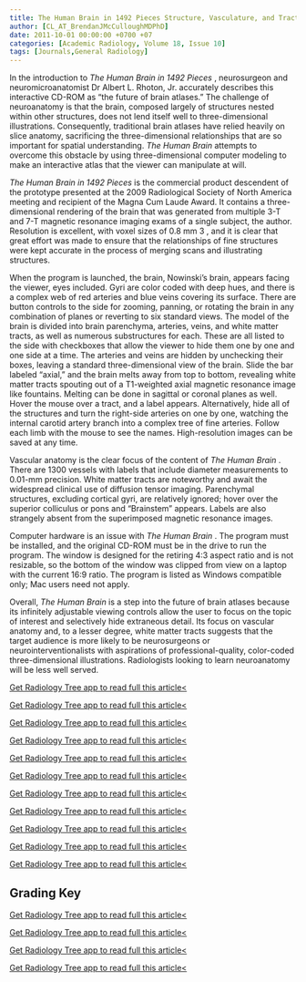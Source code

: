 ```yaml
---
title: The Human Brain in 1492 Pieces Structure, Vasculature, and Tracts
author: [CL_AT_BrendanJMcCulloughMDPhD]
date: 2011-10-01 00:00:00 +0700 +07
categories: [Academic Radiology, Volume 18, Issue 10]
tags: [Journals,General Radiology]
---
```

In the introduction to _The Human Brain in 1492 Pieces_ , neurosurgeon and neuromicroanatomist Dr Albert L. Rhoton, Jr. accurately describes this interactive CD-ROM as “the future of brain atlases.” The challenge of neuroanatomy is that the brain, composed largely of structures nested within other structures, does not lend itself well to three-dimensional illustrations. Consequently, traditional brain atlases have relied heavily on slice anatomy, sacrificing the three-dimensional relationships that are so important for spatial understanding. _The Human Brain_ attempts to overcome this obstacle by using three-dimensional computer modeling to make an interactive atlas that the viewer can manipulate at will.

_The Human Brain in 1492 Pieces_ is the commercial product descendent of the prototype presented at the 2009 Radiological Society of North America meeting and recipient of the Magna Cum Laude Award. It contains a three-dimensional rendering of the brain that was generated from multiple 3-T and 7-T magnetic resonance imaging exams of a single subject, the author. Resolution is excellent, with voxel sizes of 0.8 mm  3 , and it is clear that great effort was made to ensure that the relationships of fine structures were kept accurate in the process of merging scans and illustrating structures.

When the program is launched, the brain, Nowinski’s brain, appears facing the viewer, eyes included. Gyri are color coded with deep hues, and there is a complex web of red arteries and blue veins covering its surface. There are button controls to the side for zooming, panning, or rotating the brain in any combination of planes or reverting to six standard views. The model of the brain is divided into brain parenchyma, arteries, veins, and white matter tracts, as well as numerous substructures for each. These are all listed to the side with checkboxes that allow the viewer to hide them one by one and one side at a time. The arteries and veins are hidden by unchecking their boxes, leaving a standard three-dimensional view of the brain. Slide the bar labeled “axial,” and the brain melts away from top to bottom, revealing white matter tracts spouting out of a T1-weighted axial magnetic resonance image like fountains. Melting can be done in sagittal or coronal planes as well. Hover the mouse over a tract, and a label appears. Alternatively, hide all of the structures and turn the right-side arteries on one by one, watching the internal carotid artery branch into a complex tree of fine arteries. Follow each limb with the mouse to see the names. High-resolution images can be saved at any time.

Vascular anatomy is the clear focus of the content of _The Human Brain_ . There are 1300 vessels with labels that include diameter measurements to 0.01-mm precision. White matter tracts are noteworthy and await the widespread clinical use of diffusion tensor imaging. Parenchymal structures, excluding cortical gyri, are relatively ignored; hover over the superior colliculus or pons and “Brainstem” appears. Labels are also strangely absent from the superimposed magnetic resonance images.

Computer hardware is an issue with _The Human Brain_ . The program must be installed, and the original CD-ROM must be in the drive to run the program. The window is designed for the retiring 4:3 aspect ratio and is not resizable, so the bottom of the window was clipped from view on a laptop with the current 16:9 ratio. The program is listed as Windows compatible only; Mac users need not apply.

Overall, _The Human Brain_ is a step into the future of brain atlases because its infinitely adjustable viewing controls allow the user to focus on the topic of interest and selectively hide extraneous detail. Its focus on vascular anatomy and, to a lesser degree, white matter tracts suggests that the target audience is more likely to be neurosurgeons or neurointerventionalists with aspirations of professional-quality, color-coded three-dimensional illustrations. Radiologists looking to learn neuroanatomy will be less well served.

[Get Radiology Tree app to read full this article<](https://clinicalpub.com/app)

[Get Radiology Tree app to read full this article<](https://clinicalpub.com/app)

[Get Radiology Tree app to read full this article<](https://clinicalpub.com/app)

[Get Radiology Tree app to read full this article<](https://clinicalpub.com/app)

[Get Radiology Tree app to read full this article<](https://clinicalpub.com/app)

[Get Radiology Tree app to read full this article<](https://clinicalpub.com/app)

[Get Radiology Tree app to read full this article<](https://clinicalpub.com/app)

[Get Radiology Tree app to read full this article<](https://clinicalpub.com/app)

[Get Radiology Tree app to read full this article<](https://clinicalpub.com/app)

[Get Radiology Tree app to read full this article<](https://clinicalpub.com/app)

[Get Radiology Tree app to read full this article<](https://clinicalpub.com/app)

## Grading Key

[Get Radiology Tree app to read full this article<](https://clinicalpub.com/app)

[Get Radiology Tree app to read full this article<](https://clinicalpub.com/app)

[Get Radiology Tree app to read full this article<](https://clinicalpub.com/app)

[Get Radiology Tree app to read full this article<](https://clinicalpub.com/app)